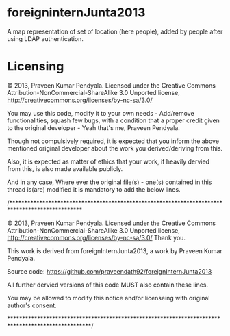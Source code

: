 foreigninternJunta2013
======================

A map representation of set of location (here people), added by people after using LDAP authentication.


Licensing
=========

© 2013, Praveen Kumar Pendyala. Licensed under the Creative Commons Attribution-NonCommercial-ShareAlike 3.0 Unported license, http://creativecommons.org/licenses/by-nc-sa/3.0/

You may use this code, modify it to your own needs - Add/remove functionalities, squash few bugs, with a condition that a proper credit given to the original developer - Yeah that's me, Praveen Pendyala.

Though not compulsively required, it is expected that you inform the above mentioned original developer about the work you derived/deriving from this.

Also, it is expected as matter of ethics that your work, if heavily dervied from this, is also made available publicly.

And in any case, Where ever the original file(s) - one(s) contained in this thread is(are) modified it is mandatory to add the below lines.

/************************************************************************************************

© 2013, Praveen Kumar Pendyala. Licensed under the Creative Commons Attribution-NonCommercial-ShareAlike 3.0 Unported license, http://creativecommons.org/licenses/by-nc-sa/3.0/ Thank you.

This work is derived from foreignInternJunta2013, a work by Praveen Kumar Pendyala.

Source code: https://github.com/praveendath92/foreignInternJunta2013

All further dervied versions of this code MUST also contain these lines.

You may be allowed to modify this notice and/or licenseing with original author's consent.

***************************************************************************************************/
